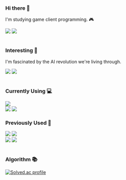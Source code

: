 <!--
**JUNYEOL-GONG/JUNYEOL-GONG** is a ✨ _special_ ✨ repository because its `README.md` (this file) appears on your GitHub profile.

Here are some ideas to get you started:

- 🔭 I’m currently working on ...
- 🌱 I’m currently learning ...
- 👯 I’m looking to collaborate on ...
- 🤔 I’m looking for help with ...
- 💬 Ask me about ...
- 📫 How to reach me: ...
- 😄 Pronouns: ...
- ⚡ Fun fact: ...
-->

### Hi there 👋
I'm studying game client programming. 🎮

<div>
  <a href="https://joonyle99.github.io"><img src="https://img.shields.io/badge/GitHub Blog (Old)-134881?style=flat-square&logo=github&logoColor=ffffff"/></a>
  <a href="https://joonlye99.tistory.com"><img src="https://img.shields.io/badge/Tistory Blog (New)-FF5A4A?style=flat-square&logo=tistory&logoColor=ffffff"/></a>
</div>

<br>

### Interesting 🧠
I'm fascinated by the AI revolution we're living through.

<div>
  <a>
<!-- GPT -->
    <img src="https://img.shields.io/badge/GPT&#8208;4o-412991?style=flat-square&logo=openai&logoColor=ffffff"/>
  </a>
  <a>
<!-- Claude -->
    <img src="https://img.shields.io/badge/Claude 3.5 sonnet-D97757?style=flat-square&logo=anthropic&logoColor=ffffff"/>
  </a>
</div>

<!-- [**AIEXE**](https://www.npmjs.com/package/aiexe) : AI Agent for your Productivity 🤖 -->

<br>

### Currently Using 💻

<div>
  <a>
<!-- unity -->
    <img src="https://img.shields.io/badge/Unity-000000?style=flat-square&logo=unity&logoColor=ffffff"/>
<!-- git 
    <img src="https://img.shields.io/badge/Git-F05032?style=flat-square&logo=git&logoColor=ffffff"/>
-->
  </a>
<!--
  <br>
  <a>
    <img src="https://img.shields.io/badge/Visual Studio-5C2D91?style=flat-square&logo=visualstudio&logoColor=ffffff"/>
    <img src="https://img.shields.io/badge/VS Code-007ACC?style=flat-square&logo=visualstudiocode&logoColor=ffffff"/>
  </a>
-->
  <br>
  <a>
<!-- c# -->
    <img src="https://img.shields.io/badge/CSharp-239120?style=flat-square&logo=csharp&logoColor=ffffff"/>
<!-- c++ -->
    <img src="https://img.shields.io/badge/CPlusPlus-00599C?style=flat-square&logo=cplusplus&logoColor=ffffff"/>
  </a>
</div>

### Previously Used 🧰

<div>
  <a>
<!-- DirectX11 -->
    <img src="https://img.shields.io/badge/DirectX11-76B900?style=flat-square&logo=nvidia&logoColor=ffffff"/>
<!-- Win32API -->
    <img src="https://img.shields.io/badge/Win32API-0078D4?style=flat-square&logo=windows11&logoColor=ffffff"/>
  </a>
  <br>
  <a>
<!-- Blender -->
    <img src="https://img.shields.io/badge/Blender-E87D0D?style=flat-square&logo=blender&logoColor=ffffff"/>
<!-- Lua -->
    <img src="https://img.shields.io/badge/Lua-2C2D72?style=flat-square&logo=lua&logoColor=ffffff"/>
  </a>
</div>
    
<br>

### Algorithm 📚

<div>
  <!-- 백준 티어 표시
  [![Solved.ac tier](http://mazassumnida.wtf/api/generate_badge?boj=da42)](https://solved.ac/da42) -->

  [![Solved.ac profile](http://mazassumnida.wtf/api/v2/generate_badge?boj=da42)](https://solved.ac/da42)
</div>
